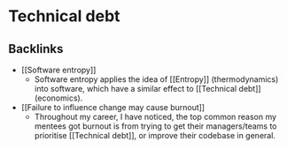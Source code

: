 # Technical debt
## Backlinks
* [[Software entropy]]
	* Software entropy applies the idea of [[Entropy]] (thermodynamics) into software, which have a similar effect to [[Technical debt]] (economics).
* [[Failure to influence change may cause burnout]]
	* Throughout my career, I have noticed, the top common reason my mentees got burnout is from trying to get their managers/teams to prioritise [[Technical debt]], or improve their codebase in general.

<!-- #evergreen -->

<!-- {BearID:A7E87EB0-8129-4A95-AFBF-9DC15B1501B4-91861-0000122F04E36589} -->
